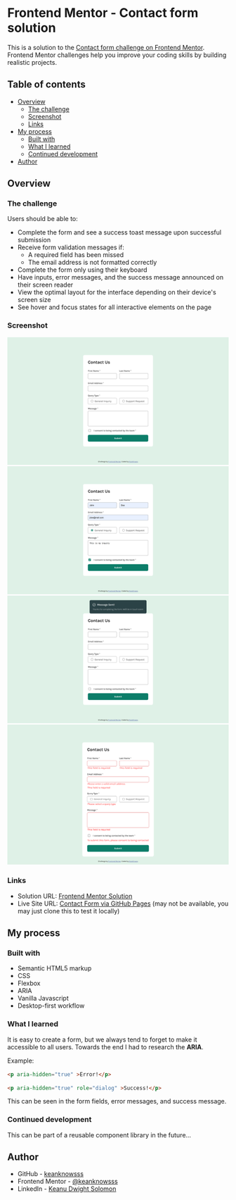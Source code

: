 # Frontend Mentor - Contact form solution

This is a solution to the [Contact form challenge on Frontend Mentor](https://www.frontendmentor.io/challenges/contact-form--G-hYlqKJj). Frontend Mentor challenges help you improve your coding skills by building realistic projects.

## Table of contents

- [Overview](#overview)
  - [The challenge](#the-challenge)
  - [Screenshot](#screenshot)
  - [Links](#links)
- [My process](#my-process)
  - [Built with](#built-with)
  - [What I learned](#what-i-learned)
  - [Continued development](#continued-development)
- [Author](#author)

## Overview

### The challenge

Users should be able to:

- Complete the form and see a success toast message upon successful submission
- Receive form validation messages if:
  - A required field has been missed
  - The email address is not formatted correctly
- Complete the form only using their keyboard
- Have inputs, error messages, and the success message announced on their screen reader
- View the optimal layout for the interface depending on their device's screen size
- See hover and focus states for all interactive elements on the page

### Screenshot

![Main Contact Form](./documentation/main-form.png)
![Filled Contact Form](./documentation/filled-form.png)
![Successful Submission Contact Form](./documentation/success-form.png)
![Error Contact Form](./documentation/error-form.png)

### Links

- Solution URL: [Frontend Mentor Solution](https://www.frontendmentor.io/solutions/my-contact-form-nwRpz4wqv9)
- Live Site URL: [Contact Form via GitHub Pages](https://keanknowsss.github.io/Contact-Form-Component-Solution/) (may not be available, you may just clone this to test it locally)

## My process

### Built with

- Semantic HTML5 markup
- CSS 
- Flexbox
- ARIA
- Vanilla Javascript
- Desktop-first workflow

### What I learned

It is easy to create a form, but we always tend to forget to make it accessible to all users. Towards the end I had to research the **ARIA**. 

Example:
```html
<p aria-hidden="true" >Error!</p>
```
```html
<p aria-hidden="true" role="dialog" >Success!</p>
```
This can be seen in the form fields, error messages, and success message.

### Continued development

This can be part of a reusable component library in the future...

## Author

- GitHub - [keanknowsss](https://github.com/keanknowsss)
- Frontend Mentor - [@keanknowsss](https://www.frontendmentor.io/profile/keanknowsss)
- LinkedIn - [Keanu Dwight Solomon](https://www.linkedin.com/in/keanu-dwight-solomon/)